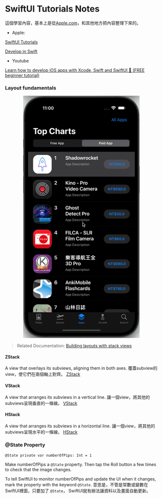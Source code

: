 #  SwiftUI Tutorials Notes

這個學習內容，基本上是從[Apple.com](https://developer.apple.com)，和其他地方把內容整理下來的。

* Apple: 

[SwiftUI Tutorials](https://developer.apple.com/tutorials/swiftui-concepts/exploring-the-structure-of-a-swiftui-app)

[Develop in Swift](https://developer.apple.com/tutorials/develop-in-swift)

* Youtube

[Learn how to develop iOS apps with Xcode, Swift and SwiftUI 📱 (FREE beginner tutorial)](https://www.youtube.com/watch?v=XJe83NXTmw0)

### Layout fundamentals

<p align="center">
<img src="https://github.com/dwhao84/HW48-App-store/blob/main/HW48-App%20store/Supporting%20FIles/Assets.xcassets/Demo%20Gif/HW48_AppStore_SegmentedControl_switched.dataset/HW48_AppStore_SegmentedControl_switched.gif" width="385" height="800"/>
</p>


> Related Documentation:
[Building layouts with stack views](https://developer.apple.com/documentation/swiftui/building-layouts-with-stack-views)

#### ZStack
A view that overlays its subviews, aligning them in both axes.
覆蓋subview的view，使它們在兩個軸上對齊。
[ZStack](https://developer.apple.com/documentation/swiftui/zstack)

#### VStack
A view that arranges its subviews in a vertical line.
讓一個view，將其他的subviews呈現垂直的一條線。
[VStack](https://developer.apple.com/documentation/swiftui/vstack)

#### HStack
A view that arranges its subviews in a horizontal line.
讓一個view，將其他的subviews呈現水平的一條線。
[HStack](https://developer.apple.com/documentation/swiftui/hstack)






### @State Property
```
@State private var numberOfPips: Int = 1
```
Make numberOfPips a `@State` property. 
Then tap the Roll button a few times to check that the image changes.

To tell SwiftUI to monitor numberOfPips and update the UI when it changes, mark the property with the keyword `@State`.
意思是，不管是常數或變數在SwiftUI裡面，只要加了 `@State`， SwiftUI就有辦法讓資料以及畫面自動更新。
